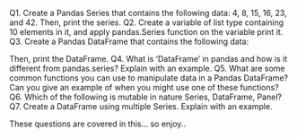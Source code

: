 Q1. Create a Pandas Series that contains the following data: 4, 8, 15, 16, 23, and 42. Then, print the series.
Q2. Create a variable of list type containing 10 elements in it, and apply pandas.Series function on the
variable print it.
Q3. Create a Pandas DataFrame that contains the following data:

Then, print the DataFrame.
Q4. What is ‘DataFrame’ in pandas and how is it different from pandas.series? Explain with an example.
Q5. What are some common functions you can use to manipulate data in a Pandas DataFrame? Can
you give an example of when you might use one of these functions?
Q6. Which of the following is mutable in nature Series, DataFrame, Panel?
Q7. Create a DataFrame using multiple Series. Explain with an example.

These questions are covered in this...
so enjoy..

